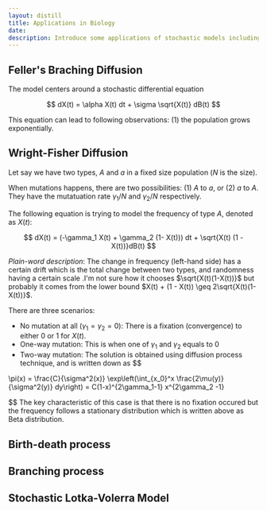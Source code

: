 ```yaml
---
layout: distill
title: Applications in Biology
date: 
description: Introduce some applications of stochastic models including diffusion models, Markove Jump processs, 
---
```


## Feller's Braching Diffusion

The model centers around a stochastic differential equation

$$
dX(t) = \alpha X(t) dt + \sigma \sqrt{X(t)} dB(t)
$$

This equation can lead to following observations: (1) the population grows exponentially. 

## Wright-Fisher Diffusion


Let say we have two types, $A$ and $a$ in a fixed size population ($N$ is the size). 

When mutations happens, there are two possibilities:  (1) $A$ to $a$, or (2) $a$ to $A$. They have the mutatuation rate $\gamma_1/N$ and $\gamma_2/N$ respectively.

The following equation is trying to model the frequency of type $A$, denoted as $X(t)$:

$$
dX(t) = (-\gamma_1 X(t) + \gamma_2 (1- X(t))) dt + \sqrt{X(t) (1 - X(t))}dB(t)
$$

*Plain-word description*: The change in frequency (left-hand side) has a certain drift which is the total change between two types, and randomness having a certain scale .I'm not sure how it chooses $\sqrt{X(t)(1-X(t))}$ but probably it comes from the lower bound $X(t) + (1 - X(t)) \geq 2\sqrt{X(t)(1-X(t))}$.

There are three scenarios:

+ No mutation at all ($\gamma_1=\gamma_2=0$): There is a fixation (convergence) to either $0$ or $1$ for $X(t)$. 
+ One-way mutation: This is when one of $\gamma_1$ and $\gamma_2$ equals to $0$
+ Two-way mutation: The solution is obtained using diffusion process technique, and is written down as
$$

\pi(x) = \frac{C}{\sigma^2(x)} \exp\left(\int_{x_0}^x \frac{2\mu(y)}{\sigma^2(y)} dy\right) = C(1-x)^{2\gamma_1-1} x^{2\gamma_2 -1}

$$
The key characteristic of this case is that there is no fixation occured but the frequency follows a stationary distribution which is written above as Beta distribution.

## Birth-death process

## Branching process

## Stochastic Lotka-Volerra Model